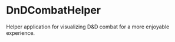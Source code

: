 # DnDCombatHelper
Helper application for visualizing D&amp;D combat for a more enjoyable experience.

